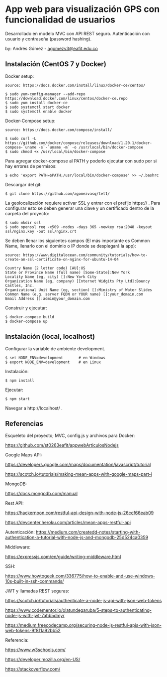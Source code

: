 # App web para visualización GPS con funcionalidad de usuarios

Desarrollado en modelo MVC con API REST seguro. Autenticación con usuario y contraseña (password hashing).

by: Andrés Gómez - agomezv3@eafit.edu.co

## Instalación (CentOS 7 y Docker)

Docker setup:

    source: https://docs.docker.com/install/linux/docker-ce/centos/
    
    $ sudo yum-config-manager --add-repo https://download.docker.com/linux/centos/docker-ce.repo
    $ sudo yum install docker-ce
    $ sudo systemctl start docker
    $ sudo systemctl enable docker
    
Docker-Compose setup:

    source: https://docs.docker.com/compose/install/

    $ sudo curl -L https://github.com/docker/compose/releases/download/1.20.1/docker-compose-`uname -s`-`uname -m` -o /usr/local/bin/docker-compose
    $ sudo chmod +x /usr/local/bin/docker-compose

Para agregar docker-compose al PATH y poderlo ejecutar con sudo por si hay errores de permisos:
  
    $ echo 'export PATH=$PATH;/usr/local/bin/docker-compose' >> ~/.bashrc 
      
Descargar del git:

    $ git clone https://github.com/agomezvasq/tet1/
      
La geolocalización requiere activar SSL y entrar con el prefijo https:// . Para configurar esto se deben generar una clave y un certificado dentro de la carpeta del proyecto:

    $ sudo mkdir ssl
    $ sudo openssl req -x509 -nodes -days 365 -newkey rsa:2048 -keyout ssl/nginx.key -out ssl/nginx.crt
    
Se deben llenar los siguientes campos (El más importante es Common Name, llenarlo con el dominio o IP donde se desplegará la app):

    source: https://www.digitalocean.com/community/tutorials/how-to-create-an-ssl-certificate-on-nginx-for-ubuntu-14-04

    Country Name (2 letter code) [AU]:US
    State or Province Name (full name) [Some-State]:New York
    Locality Name (eg, city) []:New York City
    Organization Name (eg, company) [Internet Widgits Pty Ltd]:Bouncy Castles, Inc.
    Organizational Unit Name (eg, section) []:Ministry of Water Slides
    Common Name (e.g. server FQDN or YOUR name) []:your_domain.com
    Email Address []:admin@your_domain.com

Construir y ejecutar:

    $ docker-compose build
    $ docker-compose up
    
## Instalación (local, localhost)

Configurar la variable de ambiente development.

    $ set NODE_ENV=development       # en Windows
    $ export NODE_ENV=development    # en Linux

Instalación:

    $ npm install
    
Ejecutar:

    $ npm start
    
Navegar a http://localhost/ .

## Referencias

Esqueleto del proyecto; MVC, config.js y archivos para Docker:

https://github.com/st0263eafit/appwebArticulosNodejs

Google Maps API:

https://developers.google.com/maps/documentation/javascript/tutorial

https://scotch.io/tutorials/making-mean-apps-with-google-maps-part-i

MongoDB:

https://docs.mongodb.com/manual

Rest API:

https://hackernoon.com/restful-api-design-with-node-js-26ccf66eab09

https://devcenter.heroku.com/articles/mean-apps-restful-api

Autenticación:
https://medium.com/createdd-notes/starting-with-authentication-a-tutorial-with-node-js-and-mongodb-25d524ca0359

Middleware:

https://expressjs.com/en/guide/writing-middleware.html

SSH:

https://www.howtogeek.com/336775/how-to-enable-and-use-windows-10s-built-in-ssh-commands/

JWT y llamadas REST seguras:

https://scotch.io/tutorials/authenticate-a-node-js-api-with-json-web-tokens

https://www.codementor.io/olatundegaruba/5-steps-to-authenticating-node-js-with-jwt-7ahb5dmyr

https://medium.freecodecamp.org/securing-node-js-restful-apis-with-json-web-tokens-9f811a92bb52

Referencia:

https://www.w3schools.com/

https://developer.mozilla.org/en-US/

https://stackoverflow.com/
